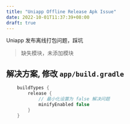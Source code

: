 ```yaml
---
title: "Uniapp Offline Release Apk Issue"
date: 2022-10-01T11:37:39+08:00
draft: true
---
```


Uniapp 发布离线打包问题，踩坑

> 缺失模块，未添加模块

## 解决方案, 修改 `app/build.gradle`
```app/build.gradle
	buildTypes {
		release {
			// 最小化设置为 false 解决问题
			minifyEnabled false
		}
	}
```
